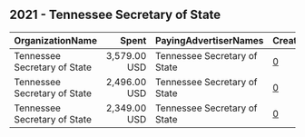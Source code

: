 ## 2021 - Tennessee Secretary of State 
|OrganizationName|Spent|PayingAdvertiserNames|CreativeUrls|Impressions|Genders|AgeBrackets|CountryCodes|BillingAddresses|CandidateBallotInformation|
|:---|---:|:---|:---|---:|:---|:---|:---|:---|:---|
|Tennessee Secretary of State|3,579.00 USD|Tennessee Secretary of State|[0](https://www.snap.com/political-ads/asset/cd84d5712d23cf7e4c9fc84b9fff6689ddebbc6fc0fcb9753f740cfbcbc472f7?mediaType=mp4)|885,797||18+|united states|US||
|Tennessee Secretary of State|2,496.00 USD|Tennessee Secretary of State|[0](https://www.snap.com/political-ads/asset/a82dbfd0adbe0605b55525528910e411252aa77a49f507818e0101d37676afb0?mediaType=jpeg)|615,306||18+|united states|US||
|Tennessee Secretary of State|2,349.00 USD|Tennessee Secretary of State|[0](https://www.snap.com/political-ads/asset/8a460b186a6896e42cb24acfae37b55decef25adfa49de9d9812af6197e6b735?mediaType=jpeg)|226,631||18+|united states|US||
